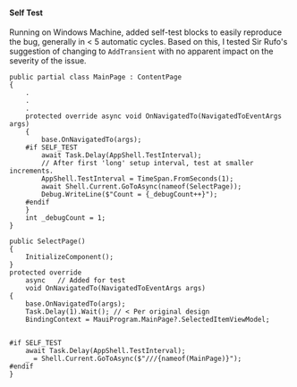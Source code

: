 #### Self Test

Running on Windows Machine, added self-test blocks to easily reproduce the bug, generally in < 5 automatic cycles. Based on this, I tested Sir Rufo's suggestion of changing to `AddTransient` with no apparent impact on the severity of the issue.

```
public partial class MainPage : ContentPage
{
    .
    .
    .
    protected override async void OnNavigatedTo(NavigatedToEventArgs args)
    {
        base.OnNavigatedTo(args);
    #if SELF_TEST
        await Task.Delay(AppShell.TestInterval);
        // After first 'long' setup interval, test at smaller increments.
        AppShell.TestInterval = TimeSpan.FromSeconds(1);
        await Shell.Current.GoToAsync(nameof(SelectPage));
        Debug.WriteLine($"Count = {_debugCount++}");
    #endif
    }
    int _debugCount = 1;
}
```

```
public SelectPage()
{
    InitializeComponent();
}
protected override
    async   // Added for test
    void OnNavigatedTo(NavigatedToEventArgs args)
{
    base.OnNavigatedTo(args);
    Task.Delay(1).Wait(); // < Per original design
    BindingContext = MauiProgram.MainPage?.SelectedItemViewModel;


#if SELF_TEST
    await Task.Delay(AppShell.TestInterval);
    _ = Shell.Current.GoToAsync($"///{nameof(MainPage)}");
#endif
}
```